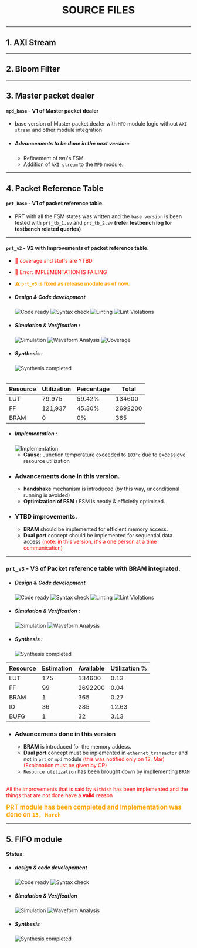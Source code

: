 
# <p align = center> SOURCE FILES </p>


---
## 1. AXI Stream

---
## 2. Bloom Filter

---
## 3. Master packet dealer

#### `mpd_base` - V1 of Master packet dealer
- base version of Master packet dealer with `MPD` module logic without `AXI stream` and other module integration

- ##### Advancements to be done in the next version:
    - Refinement of `MPD`'s FSM.
    - Addition of `AXI stream` to the `MPD` module.
    

---
## 4. Packet Reference Table

#### `prt_base` - V1 of packet reference table.
- PRT with all the FSM states was written and the `base version` is been tested with `prt_tb_1.sv` and `prt_tb_2.sv` **(refer testbench log for testbench related queries)**

---
#### `prt_v2` - V2 with Improvements of packet reference table.
- <span style="color:red;">🚨 coverage and stuffs are YTBD</span>
- <span style="color:red;">🚨 Error: IMPLEMENTATION IS FAILING</span>
- <span style="color:orange; font-weight:bold;"> ⚠ `prt_v3` is fixed as release module as of now.</span> 

- ##### Design & Code development
    <img alt="Code ready" src="https://img.shields.io/badge/Code-READY-green"> <img alt="Syntax check" src="https://img.shields.io/badge/Syntax Check-PASS-green">  <img alt="Linting" src="https://img.shields.io/badge/Linting-PASS-green"> <img alt="Lint Violations" src="https://img.shields.io/badge/Violations-0-GREEN"> 

- ##### Simulation & Verification :
    <img alt="Simulation" src="https://img.shields.io/badge/Simulation-PASS-green">  <img alt="Waveform Analysis" src="https://img.shields.io/badge/Waveform Analysis-DONE-orange"> <img alt="Coverage" src="https://img.shields.io/badge/Coverage-0-GREEN"> <should be checked>


- ##### Synthesis :
    <img alt="Synthesis completed" src="https://img.shields.io/badge/Synthesis-COMPLETE-green">  

######
| Resource | Utilization| Percentage | Total     |
|----------|------------|------------|-----------|
| LUT      | 79,975     | 59.42%     | 134600    |
| FF       | 121,937    | 45.30%     | 2692200   |
| BRAM     | 0          | 0%         | 365       |

- ##### Implementation :
    <img alt="Implementation" src="https://img.shields.io/badge/Implementation-FAIL-red"> 

    - **Cause:** Junction temperature exceeded to `103°c` due to excessicve resource utilization

- ### Advancements done in this version.
    - **handshake** mechanism is introduced (by this way, unconditional running is avoided)
    - **Optimization of FSM :** FSM is neatly & efficietly optimised.

- ### YTBD improvements.
    - **BRAM** should be implemented for efficient memory access.
    - **Dual port** concept should be implemented for sequential data access <span style="color:red;">(note: in this version, it's a one person at a time communication)</span>

--- 
### `prt_v3` - V3 of Packet reference table with BRAM integrated.

- ##### Design & Code development
    <img alt="Code ready" src="https://img.shields.io/badge/Code-READY-green"> <img alt="Syntax check" src="https://img.shields.io/badge/Syntax Check-PASS-green">  <img alt="Linting" src="https://img.shields.io/badge/Linting-PASS-green"> <img alt="Lint Violations" src="https://img.shields.io/badge/Violations-0-GREEN"> 

- ##### Simulation & Verification :
    <img alt="Simulation" src="https://img.shields.io/badge/Simulation-YTBD-yellow">  <img alt="Waveform Analysis" src="https://img.shields.io/badge/Waveform Analysis-YTBD-yellow">

- ##### Synthesis :
    <img alt="Synthesis completed" src="https://img.shields.io/badge/Synthesis-YTBD-yellow">  

| Resource | Estimation | Available  | Utilization % |
|----------|------------|------------|---------------|
| LUT      | 175        | 134600     | 0.13          |
| FF       | 99         | 2692200    | 0.04          |
| BRAM     | 1          | 365        | 0.27          |
| IO       | 36         | 285        | 12.63         |
| BUFG     | 1          | 32         | 3.13          |

- ### Advancemens done in this version
    - **BRAM** is introduced for the memory addess.
    - **Dual port** concept must be inplemented in `ethernet_transactor` and not in `prt` or `mpd` module <span style = "color:red;"> (this was notified only on 12, Mar)       (Explanation must be given by CP) </span> 
    - `Resource utilization` has been brought down by impllementing `BRAM`

<br><span style = "color:red;"> All the improvements that is said by `Nithish` has been implemented and the things that are not done have a **valid** reason</span> 

<span style="color: orange; font-weight: bold; text-align: center; font-size: 17px;">
    PRT module has been completed and Implementation was done on <code>13, March</code>
</span>

---
## 5. FIFO module

#### Status:

- ##### design & code developement
    <img alt="Code ready" src="https://img.shields.io/badge/Code-READY-green"> <img alt="Syntax check" src="https://img.shields.io/badge/Syntax Check-PASS-green">

- ##### Simulation & Verification
    <img alt="Simulation" src="https://img.shields.io/badge/Simulation-DONE-green">  <img alt="Waveform Analysis" src="https://img.shields.io/badge/Waveform Analysis-DONE-green">

- ##### Synthesis
    <img alt="Synthesis completed" src="https://img.shields.io/badge/Synthesis-DONE-green"> 